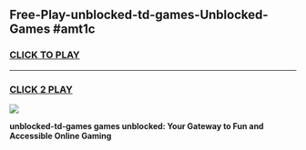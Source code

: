 
## Free-Play-unblocked-td-games-Unblocked-Games #amt1c
<h3>
<a href="https://news.freeplayer.one?title=unblocked-td-games&ref=8M">CLICK TO PLAY</a></h3>
<hr>

<h3>
<a href="https://news.freeplayer.one?title=unblocked-td-games&ref=8M">CLICK 2 PLAY</a>
  
</h3>

<a href="https://news.freeplayer.one?title=unblocked-td-games&ref=8M"><img src="https://clearcache.store/games.png"></a>


**unblocked-td-games games unblocked: Your Gateway to Fun and Accessible Online Gaming**
